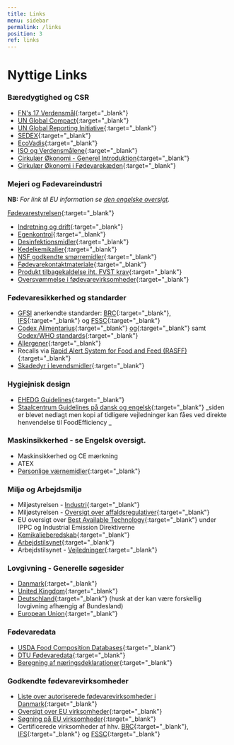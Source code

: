 ```yaml
---
title: Links
menu: sidebar
permalink: /links
position: 3
ref: links
---
```


# Nyttige Links

### Bæredygtighed og CSR

* [FN's 17 Verdensmål][21]{:target="_blank"}
* [UN Global Compact][22]{:target="_blank"}
* [UN Global Reporting Initiative][23]{:target="_blank"}
* [SEDEX][24]{:target="_blank"}
* [EcoVadis][25]{:target="_blank"}
* [ISO og Verdensmålene][26]{:target="_blank"}
* [Cirkulær Økonomi - Generel Introduktion][27]{:target="_blank"}
* [Cirkulær Økonomi i Fødevarekæden][28]{:target="_blank"}

### Mejeri og Fødevareindustri

**NB:** _For link til EU information se [den engelske oversigt](/en/links)._

[Fødevarestyrelsen][29]{:target="_blank"}

* [Indretning og drift][30]{:target="_blank"}
* [Egenkontrol][31]{:target="_blank"}
* [Desinfektionsmidler][32]{:target="_blank"}
* [Kedelkemikalier][33]{:target="_blank"}
* [NSF godkendte smørremidler][34]{:target="_blank"}
* [Fødevarekontaktmateriale][35]{:target="_blank"}
* [Produkt tilbagekaldelse iht. FVST krav][36]{:target="_blank"}
* [Oversvømmelse i fødevarevirksomheder][37]{:target="_blank"}

### Fødevaresikkerhed og standarder

* [GFSI][38] anerkendte standarder: [BRC][39]{:target="_blank"}, [IFS][40]{:target="_blank"} og [FSSC][41]{:target="_blank"}
* [Codex Alimentarius][42]{:target="_blank"} [og][42]{:target="_blank"} samt [Codex/WHO standards][43]{:target="_blank"}
* [Allergener][44]{:target="_blank"}
* Recalls via [Rapid Alert System for Food and Feed (RASFF)][45]{:target="_blank"}
* [Skadedyr i levendsmidler][46]{:target="_blank"}

### Hygiejnisk design

* [EHEDG Guidelines][47]{:target="_blank"}
* [Staalcentrum Guidelines på dansk og engelsk][48]{:target="_blank"} _siden er blevet nedlagt men kopi af tidligere vejledninger kan fåes ved direkte henvendelse til FoodEfficiency _

### Maskinsikkerhed - se Engelsk oversigt.
* Maskinsikkerhed og CE mærkning
* ATEX 
* [Personlige værnemidler][49]{:target="_blank"}

### Miljø og Arbejdsmiljø

* Miljøstyrelsen - [Industri][50]{:target="_blank"}
* Miljøstyrelsen - [Oversigt over affaldsregulativer][51]{:target="_blank"}
* EU oversigt over [Best Available Technology][52]{:target="_blank"} under IPPC og Industrial Emission Direktiverne 
* [Kemikalieberedskab][53]{:target="_blank"}
* [Arbejdstilsynet][54]{:target="_blank"}
* Arbejdstilsynet - [Vejledninger][55]{:target="_blank"}

### Lovgivning - Generelle søgesider
* [Danmark][56]{:target="_blank"}
* [United Kingdom][57]{:target="_blank"}
* [Deutschland][58]{:target="_blank"} (husk at der kan være forskellig lovgivning afhængig af Bundesland)
* [European Union][59]{:target="_blank"}

### Fødevaredata

* [USDA Food Composition Databases][60]{:target="_blank"}
* [DTU Fødevaredata][61]{:target="_blank"}
* [Beregning af næringsdeklarationer][62]{:target="_blank"}

### Godkendte fødevarevirksomheder

* [Liste over autoriserede fødevarevirksomheder i Danmark][63]{:target="_blank"}
* [Oversigt over EU virksomheder][64]{:target="_blank"}
* [Søgning på EU virksomheder][65]{:target="_blank"}
* Certificerede virksomheder af hhv. [BRC][66]{:target="_blank"}, [IFS][67]{:target="_blank"} og [FSSC][68]{:target="_blank"}

[21]: https://www.verdensmaalene.dk/ "https://www.verdensmaalene.dk/"
[22]: https://www.unglobalcompact.org/ "https://www.unglobalcompact.org/"
[23]: https://www.globalreporting.org/ "https://www.globalreporting.org/"
[24]: https://www.sedex.com/ "https://www.sedex.com/"
[25]: https://ecovadis.com/ "https://ecovadis.com/"
[26]: https://www.iso.org/sdgs.html "https://www.iso.org/sdgs.html"
[27]: https://www.ellenmacarthurfoundation.org/circular-economy/concept "https://www.ellenmacarthurfoundation.org/circular-economy/concept"
[28]: http://circulareconomy.fooddrinkeurope.eu/ "http://circulareconomy.fooddrinkeurope.eu/"
[29]: https://www.foedevarestyrelsen.dk/Sider/forside.aspx "https://www.foedevarestyrelsen.dk/Sider/forside.aspx"
[30]: https://www.foedevarestyrelsen.dk/Leksikon/Sider/Indretning-og-drift-af-f%C3%B8devarevirksomheder.aspx "https://www.foedevarestyrelsen.dk/Leksikon/Sider/Indretning-og-drift-af-f%C3%B8devarevirksomheder.aspx"
[31]: https://www.foedevarestyrelsen.dk/Selvbetjening/Guides/Sider/Det-skal-du-vide-om-egenkontrol-i-foedevarevirksomheder.aspx "https://www.foedevarestyrelsen.dk/Selvbetjening/Guides/Sider/Det-skal-du-vide-om-egenkontrol-i-foedevarevirksomheder.aspx"
[32]: https://www.foedevarestyrelsen.dk/Leksikon/Sider/Desinfektionsmidler-i-f%C3%B8devareindustri-og-landbrug.aspx "https://www.foedevarestyrelsen.dk/Leksikon/Sider/Desinfektionsmidler-i-f%C3%B8devareindustri-og-landbrug.aspx"
[33]: https://www.foedevarestyrelsen.dk/SiteCollectionDocuments/Kemi%20og%20foedevarekvalitet/Desinfektionsmidler/Positivliste%20til%20hjemmesiden%2022-02-2019.pdf "https://www.foedevarestyrelsen.dk/SiteCollectionDocuments/Kemi%20og%20foedevarekvalitet/Desinfektionsmidler/Positivliste%20til%20hjemmesiden%2022-02-2019.pdf"
[34]: http://info.nsf.org/USDA/categories.html#P1 "http://info.nsf.org/USDA/categories.html#P1"
[35]: https://www.foedevarestyrelsen.dk/Foedevarer/Fodevarekontaktmaterialer/Sider/default.aspx "https://www.foedevarestyrelsen.dk/Foedevarer/Fodevarekontaktmaterialer/Sider/default.aspx"
[36]: https://www.foedevarestyrelsen.dk/Selvbetjening/Vejledninger/Tilbagetraekningsvejledningen/Sider/default.aspx "https://www.foedevarestyrelsen.dk/Selvbetjening/Vejledninger/Tilbagetraekningsvejledningen/Sider/default.aspx"
[37]: https://www.foedevarestyrelsen.dk/Leksikon/Sider/Oversv%C3%B8mmelse-i-f%C3%B8devarevirksomheden.aspx "https://www.foedevarestyrelsen.dk/Leksikon/Sider/Oversv%C3%B8mmelse-i-f%C3%B8devarevirksomheden.aspx"
[38]: http://www.mygfsi.com/ "http://www.mygfsi.com/"
[39]: https://www.brcgs.com/ "https://www.brcgs.com/"
[40]: https://www.ifs-certification.com/index.php/en/standards "https://www.ifs-certification.com/index.php/en/standards"
[41]: http://www.fssc22000.com/documents/home.xml?lang=en "http://www.fssc22000.com/documents/home.xml?lang=en"
[42]: http://www.fao.org/fao-who-codexalimentarius/en/ "http://www.fao.org/fao-who-codexalimentarius/en/"
[43]: http://www.fao.org/fao-who-codexalimentarius/codex-texts/list-standards/en/ "http://www.fao.org/fao-who-codexalimentarius/codex-texts/list-standards/en/"
[44]: http://farrp.unl.edu/reg-sit-food-allergens "http://farrp.unl.edu/reg-sit-food-allergens"
[45]: http://ec.europa.eu/food/safety/rasff/index_en.htm "http://ec.europa.eu/food/safety/rasff/index_en.htm"
[46]: https://www.pestium.dk/skadedyr-i-levnedsmidler/ "https://www.pestium.dk/skadedyr-i-levnedsmidler/"
[47]: http://www.ehedg.org/?nr=9&lang=en "http://www.ehedg.org/?nr=9&lang=en"
[48]: https://staalcentrum.dk/videntank/ "https://staalcentrum.dk/videntank/"
[49]: https://www.sik.dk/erhverv/produkter/love-og-regler/personlige-vaernemidler/regler-personlige-vaernemidler "https://www.sik.dk/erhverv/produkter/love-og-regler/personlige-vaernemidler/regler-personlige-vaernemidler"
[50]: https://mst.dk/erhverv/industri/ "https://mst.dk/erhverv/industri/"
[51]: https://nstar.ens.dk/PublicMunicipalityStatusPage.aspx "https://nstar.ens.dk/PublicMunicipalityStatusPage.aspx"
[52]: http://eippcb.jrc.ec.europa.eu/reference/ "http://eippcb.jrc.ec.europa.eu/reference/"
[53]: http://kemikalieberedskab.brs.dk/farligestoffer/ "http://kemikalieberedskab.brs.dk/farligestoffer/"
[54]: https://amid.dk/da/ "https://amid.dk/da/"
[55]: http://arbejdstilsynet.dk/da/regler/at-vejledninger  "http://arbejdstilsynet.dk/da/regler/at-vejledninger "
[56]: https://www.retsinformation.dk/ "https://www.retsinformation.dk/"
[57]: http://www.legislation.gov.uk/ "http://www.legislation.gov.uk/"
[58]: http://www.gesetze-im-internet.de/index.html "http://www.gesetze-im-internet.de/index.html"
[59]: http://eur-lex.europa.eu/browse/summaries.html "http://eur-lex.europa.eu/browse/summaries.html"
[60]: https://ndb.nal.usda.gov/ndb/search/list "https://ndb.nal.usda.gov/ndb/search/list"
[61]: http://frida.fooddata.dk/ "http://frida.fooddata.dk/"
[62]: http://deklaration.fooddata.dk/ "http://deklaration.fooddata.dk/"
[63]: https://www.foedevarestyrelsen.dk/Kontrol/Autorisation/Sider/Forside.aspx "https://www.foedevarestyrelsen.dk/Kontrol/Autorisation/Sider/Forside.aspx"
[64]: http://ec.europa.eu/food/safety/biosafety/food_hygiene/eu_food_establishments/index_en.htm "http://ec.europa.eu/food/safety/biosafety/food_hygiene/eu_food_establishments/index_en.htm"
[65]: http://www.eucode.info/ "http://www.eucode.info/"
[66]: https://brcdirectory.co.uk/ "https://brcdirectory.co.uk/"
[67]: https://www.ifs-certification.com/index.php/en/?SID=204a0cb9a0fc3e8bfecf4f8de4f93d98&page=home&content=pruefinstitute_detail&desc=institutes&language=english&id=362 "https://www.ifs-certification.com/index.php/en/?SID=204a0cb9a0fc3e8bfecf4f8de4f93d98&page=home&content=pruefinstitute_detail&desc=institutes&language=english&id=362"
[68]: https://www.fssc22000.com/certified-organizations/# "https://www.fssc22000.com/certified-organizations/#"
